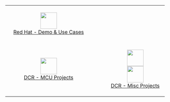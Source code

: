 <center>
  <table>
    <tr>
      <td align='center'>
  <span>&nbsp;&nbsp;&nbsp;&nbsp;&nbsp;&nbsp;&nbsp;&nbsp;&nbsp;&nbsp;&nbsp;&nbsp;&nbsp;&nbsp;&nbsp;&nbsp;&nbsp;&nbsp;&nbsp;&nbsp;&nbsp;&nbsp;&nbsp;&nbsp;&nbsp;&nbsp;&nbsp;&nbsp;&nbsp;&nbsp;&nbsp;&nbsp;&nbsp;&nbsp;&nbsp;&nbsp;&nbsp;&nbsp;&nbsp;&nbsp;&nbsp;&nbsp;&nbsp;&nbsp;&nbsp;&nbsp;&nbsp;&nbsp;&nbsp;&nbsp;&nbsp;&nbsp;&nbsp;&nbsp;&nbsp;&nbsp;&nbsp;&nbsp;&nbsp;&nbsp;</span><br/>
        <a href="https://github.com/Red-Hat-Demo-Use-Cases">
          <img width=52 valign=middle src="https://avatars.githubusercontent.com/u/131318108?s=200&v=4"/><br/>
          Red Hat - Demo & Use Cases
        </a><br/>&nbsp;
      </td>
      <td align='center'>
  <span>&nbsp;&nbsp;&nbsp;&nbsp;&nbsp;&nbsp;&nbsp;&nbsp;&nbsp;&nbsp;&nbsp;&nbsp;&nbsp;&nbsp;&nbsp;&nbsp;&nbsp;&nbsp;&nbsp;&nbsp;&nbsp;&nbsp;&nbsp;&nbsp;&nbsp;&nbsp;&nbsp;&nbsp;&nbsp;&nbsp;&nbsp;&nbsp;&nbsp;&nbsp;&nbsp;&nbsp;&nbsp;&nbsp;&nbsp;&nbsp;&nbsp;&nbsp;&nbsp;&nbsp;&nbsp;&nbsp;&nbsp;&nbsp;&nbsp;&nbsp;&nbsp;&nbsp;&nbsp;&nbsp;&nbsp;&nbsp;&nbsp;&nbsp;&nbsp;&nbsp;</span><br/>
        <br/>&nbsp;
      </td>
      <td align='center'>
  <span>&nbsp;&nbsp;&nbsp;&nbsp;&nbsp;&nbsp;&nbsp;&nbsp;&nbsp;&nbsp;&nbsp;&nbsp;&nbsp;&nbsp;&nbsp;&nbsp;&nbsp;&nbsp;&nbsp;&nbsp;&nbsp;&nbsp;&nbsp;&nbsp;&nbsp;&nbsp;&nbsp;&nbsp;&nbsp;&nbsp;&nbsp;&nbsp;&nbsp;&nbsp;&nbsp;&nbsp;&nbsp;&nbsp;&nbsp;&nbsp;&nbsp;&nbsp;&nbsp;&nbsp;&nbsp;&nbsp;&nbsp;&nbsp;&nbsp;&nbsp;&nbsp;&nbsp;&nbsp;&nbsp;&nbsp;&nbsp;&nbsp;&nbsp;&nbsp;&nbsp;</span><br/>
        <a href="https://github.com/DCR-Contribution-Projects">
          <img width=52 valign=middle src="https://avatars.githubusercontent.com/u/131319805?s=200&v=4"/><br/>
          DCR - Contribution Projects
        </a>
        <br/>&nbsp;
      </td>
    </tr>
    <tr>
      <td align='center'>
        &nbsp;<br/>
        <a href="https://github.com/DCR-MCU-Projects">
          <img width=52 valign=middle src="https://avatars.githubusercontent.com/u/131318633?s=200&v=4"/><br/>
          DCR - MCU Projects
        </a>
        <br/>&nbsp;
      </td>
      <td align='center'>
        &nbsp;<br/>
        <img width=52 valign=middle src="https://avatars.githubusercontent.com/u/131319508?s=200&v=4"/><br/>
        <a href="https://github.com/DCR-Misc-Projects">
          <img width=52 valign=middle src="https://avatars.githubusercontent.com/u/131319508?s=200&v=4"/><br/>
          DCR - Misc Projects
        </a>
        <br/>&nbsp;
      </td>
      <td align='center'>
        &nbsp;<br/>
        <img width=52 valign=middle src="https://avatars.githubusercontent.com/u/131320210?s=200&v=4"/><br/>
        <a href="https://github.com/DCR-Boilerplates-Templates">
          <img width=52 valign=middle src="https://avatars.githubusercontent.com/u/131320210?s=200&v=4"/><br/>
          DCR - Boilerplates Templates
        </a>
        <br/>&nbsp;
      </td>
    </tr>
  </table>
</center>
